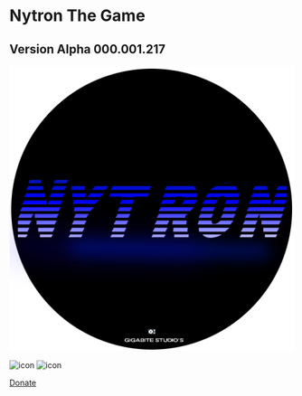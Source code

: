 # Nytron The Game



## Version Alpha 000.001.217
![Logo](https://github.com/OusmBlueNinja/Nytron/blob/main/assets/Nytron.png?raw=true)

![icon](https://img.shields.io/badge/Version-Alpha%20V000.001.216-brightgreen) ![icon](https://img.shields.io/badge/Build-NOT-Up%20To%20Date-fail)
          
[Donate](https://www.paypal.com/donate/?hosted_button_id=BSZ4GPYGCKC28)

